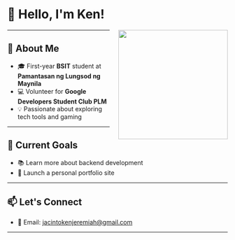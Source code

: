 # 👋 Hello, I'm Ken!
<img src="https://art.pixilart.com/e1e19a997941864.gif" width="250" height="250" align="right" style="margin-left: 20px;"/>

---

## 🧠 About Me
- 🎓 First-year **BSIT** student at **Pamantasan ng Lungsod ng Maynila**
- 💻 Volunteer for **Google Developers Student Club PLM**
- 💡 Passionate about exploring tech tools and gaming

---

## 📌 Current Goals
- 📚 Learn more about backend development  
- 🚀 Launch a personal portfolio site

---

## 📫 Let's Connect
- 📧 Email: jacintokenjeremiah@gmail.com

---
